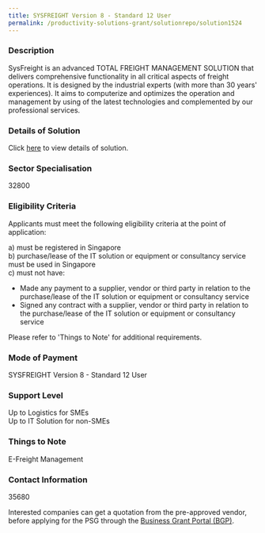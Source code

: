 ```yaml
---
title: SYSFREIGHT Version 8 - Standard 12 User
permalink: /productivity-solutions-grant/solutionrepo/solution1524
---
```


### Description

SysFreight is an advanced TOTAL FREIGHT MANAGEMENT SOLUTION that delivers comprehensive functionality in all critical aspects of freight operations. It is designed by the industrial experts (with more than 30 years' experiences). It aims to computerize and optimizes the operation and management by using of the latest technologies and complemented by our professional services.

### Details of Solution

Click <a href='SYSMAGIC SOFTWARE SOLUTION PTE LTD' target='_blank' rel='noopener'>here</a> to view details of solution.

### Sector Specialisation

 32800 

### Eligibility Criteria

Applicants must meet the following eligibility criteria at the point of application:

a) must be registered in Singapore <br>
b) purchase/lease of the IT solution or equipment or consultancy service must be used in Singapore <br>
c) must not have:
- Made any payment to a supplier, vendor or third party in relation to the purchase/lease of the IT solution or equipment or consultancy service
- Signed any contract with a supplier, vendor or third party in relation to the purchase/lease of the IT solution or equipment or consultancy service

Please refer to 'Things to Note' for additional requirements.

### Mode of Payment
SYSFREIGHT Version 8 - Standard 12 User

### Support Level
Up to Logistics for SMEs <br>
Up to IT Solution for non-SMEs

### Things to Note
E-Freight Management

### Contact Information
35680

Interested companies can get a quotation from the pre-approved vendor, before applying for the PSG through the <a target='_blank' rel='noopener' href='https://www.businessgrants.gov.sg/'>Business Grant Portal (BGP)</a>.
